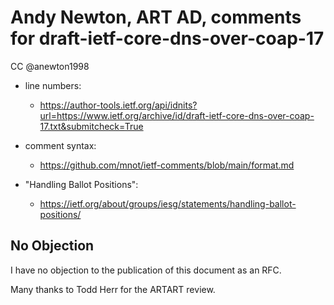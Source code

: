 # Andy Newton, ART AD, comments for draft-ietf-core-dns-over-coap-17 
CC @anewton1998

* line numbers:
  - https://author-tools.ietf.org/api/idnits?url=https://www.ietf.org/archive/id/draft-ietf-core-dns-over-coap-17.txt&submitcheck=True

* comment syntax:
  - https://github.com/mnot/ietf-comments/blob/main/format.md

* "Handling Ballot Positions":
  - https://ietf.org/about/groups/iesg/statements/handling-ballot-positions/

## No Objection

I have no objection to the publication of this document as an RFC.

Many thanks to Todd Herr for the ARTART review.
